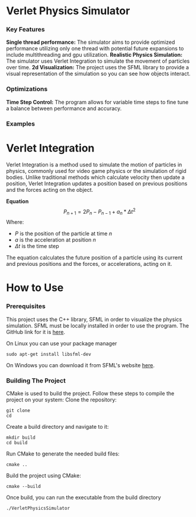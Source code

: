 # Verlet Physics Simulator
### Key Features
**Single thread performance:** The simulator aims to provide optimized performance utilizing only one thread with potential future expansions to include multithreading and gpu utilization.
**Realistic Physics Simulation:** The simulator uses Verlet Integration to simulate the movement of particles over time. 
**2d Visualization:** The project uses the SFML library to provide a visual representation of the simulation so you can see how objects interact.
### Optimizations
**Time Step Control:** The program allows for variable time steps to fine tune a balance between performance and accuracy. 
### Examples

# Verlet Integration
Verlet Integration is a method used to simulate the motion of particles in physics, commonly used for video game physics or the simulation of rigid bodies. Unlike traditional methods which calculate velocity then update a position, Verlet Integration updates a position based on previous positions and the forces acting on the object.

**Equation**
$$
P_{n+1}= 2P_{n}-P_{n-1}+a_{n}*\Delta t^{2}
$$
Where:
- $P$ is the position of the particle at time $n$ 
- $a$ is the acceleration at position $n$
- $\Delta t$ is the time step

The equation calculates the future position of a particle using its current and previous positions and the forces, or accelerations, acting on it.
# How to Use
### Prerequisites
This project uses the C++ library, SFML in order to visualize the physics simulation. SFML must be locally installed in order to use the program. The GitHub link for it is [here](https://github.com/SFML/SFML).

On Linux you can use your package manager
```
sudo apt-get install libsfml-dev
```
On Windows you can download it from SFML's website [here](https://www.sfml-dev.org/download/).

### Building The Project
CMake is used to build the project. Follow these steps to compile the project on your system:
Clone the repository:
```
git clone 
cd 
```
Create a build directory and navigate to it:
```
mkdir build
cd build
```
Run CMake to generate the needed build files:
```
cmake ..
```
Build the project using CMake:
```
cmake --build
```
Once build, you can run the executable from the build directory
```
./VerletPhysicsSimulator
```